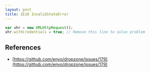 ```yaml
---
layout: post
title: IE10 InvalidStateError
---
```


```js
var xhr = new XMLHttpRequest();
xhr.withCredentials = true; // Remove this line to solve problem
```

## References

- [https://github.com/enyo/dropzone/issues/179](https://github.com/enyo/dropzone/issues/179)